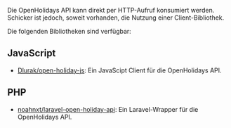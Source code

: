 Die OpenHolidays API kann direkt per HTTP-Aufruf konsumiert werden. Schicker ist jedoch, soweit vorhanden, die Nutzung einer Client-Bibliothek. 

Die folgenden Bibliotheken sind verfügbar:

## JavaScript

- [Dlurak/open-holiday-js](https://github.com/Dlurak/open-holiday-js): Ein JavaScipt Client für die OpenHolidays API.

## PHP

- [noahnxt/laravel-open-holiday-api](https://github.com/NoahNxT/laravel-open-holiday-api): Ein Laravel-Wrapper für die OpenHolidays API.
